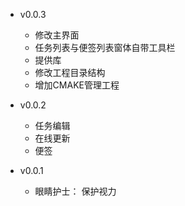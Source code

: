 - v0.0.3
  - 修改主界面
  - 任务列表与便签列表窗体自带工具栏
  - 提供库
  - 修改工程目录结构
  - 增加CMAKE管理工程
  
- v0.0.2
  - 任务编辑
  - 在线更新
  - 便签
  
- v0.0.1
  - 眼睛护士：  保护视力
